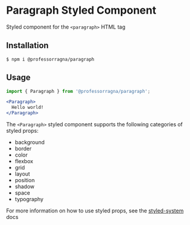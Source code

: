 # Paragraph Styled Component

Styled component for the `<paragraph>` HTML tag

## Installation

```
$ npm i @professorragna/paragraph
```

## Usage

```jsx
import { Paragraph } from '@professorragna/paragraph';

<Paragraph>
  Hello world!
</Paragraph>
```

The `<Paragraph>` styled component supports the following categories of styled props:

- background
- border
- color
- flexbox
- grid
- layout
- position
- shadow
- space
- typography

For more information on how to use styled props, see the [styled-system](https://styled-system.com/api/) docs
